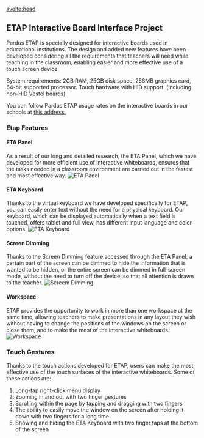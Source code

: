 <svelte:head>

<title>ETAP Interactive Board Interface Project - Pardus</title>
<meta name="description" content="Explore ETAP, designed for interactive boards in educational institutions, enhancing classroom teaching with features like ETA Panel, ETA Keyboard, Screen Dimming, Workspace, and Touch Gestures.">
<meta property="og:title" content="ETAP Interactive Board Interface Project - Pardus">
<meta property="og:description" content="Discover ETAP, designed for interactive boards in educational institutions, enhancing classroom teaching with features like ETA Panel, ETA Keyboard, Screen Dimming, Workspace, and Touch Gestures.">
<meta property="og:image" content="https://www.pardus.org.tr/wp-content/uploads/2019/06/etap1.png">
<meta property="og:url" content="https://pardus.github.io/wiki/projects/etap">
<meta name="twitter:card" content="summary_large_image">
<meta name="twitter:title" content="ETAP Interactive Board Interface Project - Pardus">
<meta name="twitter:description" content="Discover ETAP, designed for interactive boards in educational institutions, enhancing classroom teaching with features like ETA Panel, ETA Keyboard, Screen Dimming, Workspace, and Touch Gestures.">
<meta name="twitter:image" content="https://www.pardus.org.tr/wp-content/uploads/2019/06/etap1.png">
</svelte:head>

## ETAP Interactive Board Interface Project

Pardus ETAP is specially designed for interactive boards used in educational institutions. The design and added new features have been developed considering all the requirements that teachers will need while teaching in the classroom, enabling easier and more effective use of a touch screen device.

System requirements: 2GB RAM, 25GB disk space, 256MB graphics card, 64-bit supported processor. Touch hardware with HID support. (including non-HID Vestel boards)

You can follow Pardus ETAP usage rates on the interactive boards in our schools at [this address.](https://tahta.etap.org.tr/)

### Etap Features

#### ETA Panel

As a result of our long and detailed research, the ETA Panel, which we have developed for more efficient use of interactive whiteboards, ensures that the tasks needed in a classroom environment are carried out in the fastest and most effective way.
![ETA Panel](https://www.pardus.org.tr/wp-content/uploads/2019/06/etap1.png)

#### ETA Keyboard

Thanks to the virtual keyboard we have developed specifically for ETAP, you can easily enter text without the need for a physical keyboard. Our keyboard, which can be displayed automatically when a text field is touched, offers tablet and full view, has different input language and color options.
![ETA Keyboard](https://www.pardus.org.tr/wp-content/uploads/2019/06/etap2.png)

#### Screen Dimming

Thanks to the Screen Dimming feature accessed through the ETA Panel, a certain part of the screen can be dimmed to hide the information that is wanted to be hidden, or the entire screen can be dimmed in full-screen mode, without the need to turn off the device, so that all attention is drawn to the teacher.
![Screem Dimming](https://www.pardus.org.tr/wp-content/uploads/2019/06/etap3.png)

#### Workspace

ETAP provides the opportunity to work in more than one workspace at the same time, allowing teachers to make presentations in any layout they wish without having to change the positions of the windows on the screen or close them, and to make the most of the interactive whiteboards.
![Workspace](https://www.pardus.org.tr/wp-content/uploads/2019/06/etap4.png)

### Touch Gestures

Thanks to the touch actions developed for ETAP, users can make the most effective use of the touch surfaces of the interactive whiteboards. Some of these actions are:

1. Long-tap right-click menu display
2. Zooming in and out with two finger gestures
3. Scrolling within the page by tapping and dragging with two fingers
4. The ability to easily move the window on the screen after holding it down with two fingers for a long time
5. Showing and hiding the ETA Keyboard with two finger taps at the bottom of the screen
